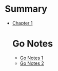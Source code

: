 # Summary

- [Chapter 1](./chapter_1.md)
    # Go Notes
    - [Go Notes 1](./go_notes/notes1.md)
    - [Go Notes 2](./go_notes/notes2.md)